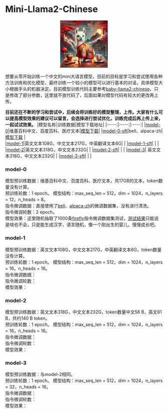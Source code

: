 # Mini-Llama2-Chinese
<p align="center">
  <img src="Mini-Llama2-Chinese.png" alt="Mini-Llama-Chinese" style="width:30%;">
</p>

想要从零开始训练一个中文的mini大语言模型，目前的目标是学习和尝试使用各种方法训练和优化模型，最终训练一个较小的模型可以进行基本的对话，具体模型大小根据手头的机器决定。目前模型训练代码主要参考[baby-llama2-chinese](https://github.com/DLLXW/baby-llama2-chinese)，只是修改了部分参数，这里就不放代码了，后面如果对模型代码有较大的更改再上传。   

**目前还在不断的学习和尝试中，后续会将训练好的模型整理，上传。大家有什么可以提高模型效果的建议可以留言，会选择进行尝试优化，训练完成后再上传上来，一起试试效果。**
|模型名称|训练数据|模型下载地址|
|:----:|:----:|:----:|
|[model-0](#model-0)|维基百科中文、百度百科、医疗文本|[模型下载](https://huggingface.co/My521/Mini-Llama-Chinese)|
|[model-0-sft](#model-0)|bell、alpaca-zh|[模型下载](https://huggingface.co/My521/Mini-Llama-Chinese) |  
|[model-1](#model-1)|英文文本108G，中文文本217G，中英翻译文本6G| |
|[model-1-sft](#model-1)| | | 
|[model-2](#model-2)|英文文本318G，中文文本232G| |
|[model-2-sft](#model-2)| |  | 
|[model-3](#model-3)| 英文文本318G，中文文本232G| |
|[model-3-sft](#model-3)| |  | 


### model-0  
模型预训练数据：维基百科中文、百度百科、医疗文本，共17GB的文本，token数量没有计算。  
预训练轮数：1 epoch。
模型结构：max_seq_len = 512，dim = 1024，n_layers = 12，n_heads = 8。  
指令微调数据：直接使用了[bell](https://huggingface.co/datasets/BelleGroup/train_1M_CN)、[alpaca-zh](https://huggingface.co/datasets/shibing624/alpaca-zh)的微调数据集，没有进行清洗。  
指令微调轮数：2 epoch。  
模型效果：这里随机抽取了1000条[firefly](https://huggingface.co/datasets/YeungNLP/firefly-train-1.1M)指令微调数据集测试，[测试结果](https://huggingface.co/My521/Mini-Llama-Chinese/tree/main/model0)只能说是啥也不会，只是能生成汉字，语言随机，像一个刚出生的婴儿，慢慢成长吧。


### model-1  
模型预训练数据：英文文本108G，中文文本217G，中英翻译文本6G，token数量没有计算。  
预训练轮数：1 epoch。
模型结构：max_seq_len = 512，dim = 1024，n_layers = 16，n_heads = 16。  
指令微调数据：    
指令微调轮数：  
模型效果：  

### model-2  
模型预训练数据：英文文本318G，中文文本232G，token数量中文58 B，英文81 B，共约140 B token。  
预训练轮数：1 epoch。
模型结构：max_seq_len = 512，dim = 1024，n_layers = 16，n_heads = 16。  
指令微调数据：    
指令微调轮数：  
模型效果：  

### model-3  
模型预训练数据：与model-2相同。  
预训练轮数：1 epoch。
模型结构：max_seq_len = 512，dim = 1024，n_layers = 32，n_heads = 16。  
指令微调数据：    
指令微调轮数：  
模型效果：  